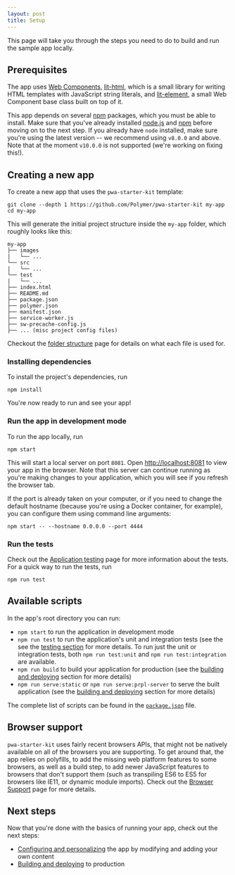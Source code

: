 ```yaml
---
layout: post
title: Setup
---
```

This page will take you through the steps you need to do to build and run the sample app locally.

## Prerequisites
The app uses [Web Components](https://www.webcomponents.org/introduction), [lit-html](https://github.com/Polymer/lit-html), which is a small library for writing HTML templates with JavaScript string literals, and [lit-element](https://github.com/Polymer/lit-element), a small Web Component base class built on top of it.

This app depends on several [npm](https://www.npmjs.com/) packages, which you must be able to install. Make sure that you've already installed [node.js](https://nodejs.org/en/) and [npm](https://www.npmjs.com/) before moving on to the next step. If you already have `node` installed, make sure you're using the latest version -- we recommend using `v8.0.0` and above. Note that at the moment `v10.0.0` is not supported (we're working on fixing this!).

## Creating a new app
To create a new app that uses the `pwa-starter-kit` template:
```
git clone --depth 1 https://github.com/Polymer/pwa-starter-kit my-app
cd my-app
```

This will generate the initial project structure inside the `my-app` folder, which roughly looks like this:
```
my-app
├── images
|   └── ...
└── src
|   └── ...
└── test
|   └── ...
├── index.html
├── README.md
├── package.json
├── polymer.json
├── manifest.json
├── service-worker.js
├── sw-precache-config.js
├── ... (misc project config files)
```
Checkout the [folder structure]({{site.baseurl}}/configuring-and-personalizing#folder-structure) page for details on what each file is used for.

### Installing dependencies
To install the project's dependencies, run
```
npm install
```

You're now ready to run and see your app!

### Run the app in development mode
To run the app locally, run
```
npm start
```

This will start a local server on port `8081`. Open [http://localhost:8081](http://localhost:8081) to view your app in the browser. Note that this server can continue running as you're making changes to your application, which you will see if you refresh the browser tab.

If the port is already taken on your computer, or if you need to change the default hostname (because you're using a Docker container, for example), you can configure them using command line arguments:
```
npm start -- --hostname 0.0.0.0 --port 4444
```

### Run the tests
Check out the [Application testing]({{site.baseurl}}/application-testing) page for more information about the tests. For a quick way to run the tests, run
```
npm run test
```

## Available scripts
In the app's root directory you can run:
- `npm start` to run the application in development mode
- `npm run test` to run the application's unit and integration tests (see the see the [testing section]({{site.baseurl}}/application-testing) for more details. To run just the unit or integration tests, both `npm run test:unit` and `npm run test:integration` are available.
- `npm run build` to build your application for production (see the [building and deploying]({{site.baseurl}}/building-&amp;-deploying) section for more details)
- `npm run serve:static` or `npm run serve:prpl-server` to serve the built application (see the [building and deploying]({{site.baseurl}}/building-&amp;-deploying) section for more details)

The complete list of scripts can be found in the [`package.json`](https://github.com/Polymer/pwa-starter-kit/blob/master/package.json#L10) file.

## Browser support
`pwa-starter-kit` uses fairly recent browsers APIs, that might not be natively available on all of the browsers you are supporting. To get around that, the app relies on polyfills, to add the missing web platform features to some browsers, as well as a build step, to add newer JavaScript features to browsers that don't support them (such as transpiling ES6 to ES5 for browsers like IE11, or dynamic module imports). Check out the [Browser Support]({{site.baseurl}}/browser-support) page for more details.  

## Next steps
Now that you're done with the basics of running your app, check out the next steps:
- [Configuring and personalizing]({{site.baseurl}}/configuring-and-personalizing) the app by modifying and adding your own content
- [Building and deploying]({{site.baseurl}}/building-&amp;-deploying) to production
